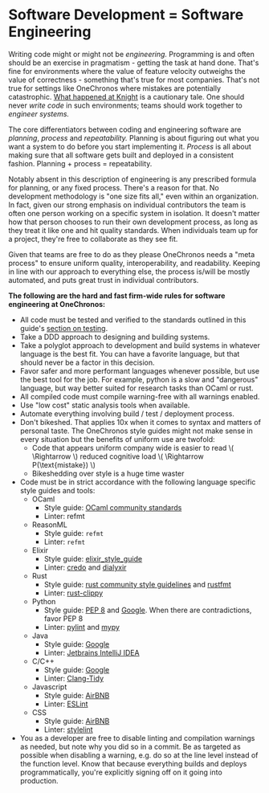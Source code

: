 # Software Development = Software Engineering

Writing code might or might not be *engineering.* Programming is and often should be an exercise in pragmatism - getting the task at hand done. That's fine for environments where the value of feature velocity outweighs the value of correctness - something that's true for most companies. That's not true for settings like OneChronos where mistakes are potentially catastrophic. [What happened at Knight](https://www.henricodolfing.com/2019/06/project-failure-case-study-knight-capital.html) is a cautionary tale. One should never *write code* in such environments; teams should work together to *engineer systems.*

The core differentiators between coding and engineering software are *planning*, *process* and *repeatability.* Planning is about figuring out what you want a system to do before you start implementing it. *Process* is all about making sure that all software gets built and deployed in a consistent fashion. Planning + process = repeatability.

Notably absent in this description of engineering is any prescribed formula for planning, or any fixed process. There's a reason for that. No development methodology is "one size fits all," even within an organization. In fact, given our strong emphasis on individual contributors the team is often one person working on a specific system in isolation. It doesn't matter how that person chooses to run their own development process, as long as they treat it like one and hit quality standards. When individuals team up for a project, they're free to collaborate as they see fit.

Given that teams are free to do as they please OneChronos needs a "meta process" to ensure uniform quality, interoperability, and readability. Keeping in line with our approach to everything else, the process is/will be mostly automated, and puts great trust in individual contributors.

__The following are the hard and fast firm-wide rules for software engineering at OneChronos:__

* All code must be tested and verified to the standards outlined in this guide's [section on testing](#testing).
* Take a DDD approach to designing and building systems.
* Take a polyglot approach to development and build systems in whatever language is the best fit. You can have a favorite language, but that should never be a factor in this decision.
* Favor safer and more performant languages whenever possible, but use the best tool for the job. For example, python is a slow and "dangerous" language, but way better suited for research tasks than OCaml or rust.
* All compiled code must compile warning-free with all warnings enabled.
* Use "low cost" static analysis tools when available.
* Automate everything involving build / test / deployment process.
* Don't bikeshed. That applies 10x when it comes to syntax and matters of personal taste. The OneChronos style guides might not make sense in every situation but the benefits of uniform use are twofold:
  * Code that appears uniform company wide is easier to read \\( \Rightarrow \\) reduced cognitive load \\( \Rightarrow P(\text{mistake}) \\)
  * Bikeshedding over style is a huge time waster
* Code must be in strict accordance with the following language specific style guides and tools:
  * OCaml
    * Style guide: [OCaml community standards](https://ocaml.org/learn/tutorials/guidelines.html)
    * Linter: refmt
  * ReasonML
    * Style guide: ```refmt```
    * Linter: ```refmt```
  * Elixir
    * Style guide: [elixir_style_guide](https://github.com/christopheradams/elixir_style_guide)
    * Linter: [credo](https://github.com/rrrene/credo) and [dialyxir](https://github.com/jeremyjh/dialyxir)
  * Rust
    * Style guide: [rust community style guidelines](https://doc.rust-lang.org/1.0.0/style/) and [rustfmt](https://github.com/rust-lang/rustfmt)
    * Linter: [rust-clippy](https://github.com/rust-lang/rust-clippy)
  * Python
    * Style guide: [PEP 8](https://www.python.org/dev/peps/pep-0008/) and [Google](http://google.github.io/styleguide/pyguide.html). When there are contradictions, favor PEP 8
    * Linter: [pylint](https://www.pylint.org/) and [mypy](http://mypy-lang.org/)
  * Java
    * Style guide: [Google](https://google.github.io/styleguide/javaguide.html)
    * Linter: [Jetbrains IntelliJ IDEA](https://www.jetbrains.com/idea/)
  * C/C++
    * Style guide: [Google](https://google.github.io/styleguide/cppguide.html)
    * Linter: [Clang-Tidy](https://clang.llvm.org/extra/clang-tidy/)
  * Javascript
    * Style guide: [AirBNB](https://github.com/airbnb/javascript)
    * Linter: [ESLint](https://eslint.org/)
  * CSS
    * Style guide: [AirBNB](https://github.com/airbnb/css)
    * Linter: [stylelint](https://github.com/stylelint/stylelint)
* You as a developer are free to disable linting and compilation warnings as needed, but note why you did so in a commit. Be as targeted as possible when disabling a warning, e.g. do so at the line level instead of the function level. Know that because everything builds and deploys programmatically, you're explicitly signing off on it going into production.
